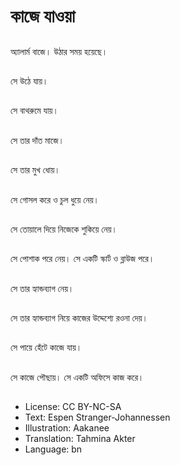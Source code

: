 # কাজে যাওয়া

##
অ্যালার্ম বাজে। উঠার সময় হয়েছে।

##
সে উঠে যায়।

##
সে বাথরুমে যায়।

##
সে তার দাঁত মাজে।

##
সে তার মুখ ধোয়।

##
সে গোসল করে ও চুল ধুয়ে নেয়।

##
সে তোয়ালে দিয়ে নিজেকে শুকিয়ে নেয়।

##
সে পোশাক পরে নেয়। সে একটি স্কার্ট ও ব্লাউজ পরে।

##
সে তার হ্যান্ডব্যাগ নেয়।

##
সে তার হ্যান্ডব্যাগ নিয়ে কাজের উদ্দেশ্যে রওনা দেয়।

##
সে পায়ে হেঁটে কাজে যায়।

##
সে কাজে পৌছায়। সে একটি অফিসে কাজ করে।

##
* License: CC BY-NC-SA
* Text: Espen Stranger-Johannessen
* Illustration: Aakanee
* Translation: Tahmina Akter
* Language: bn
